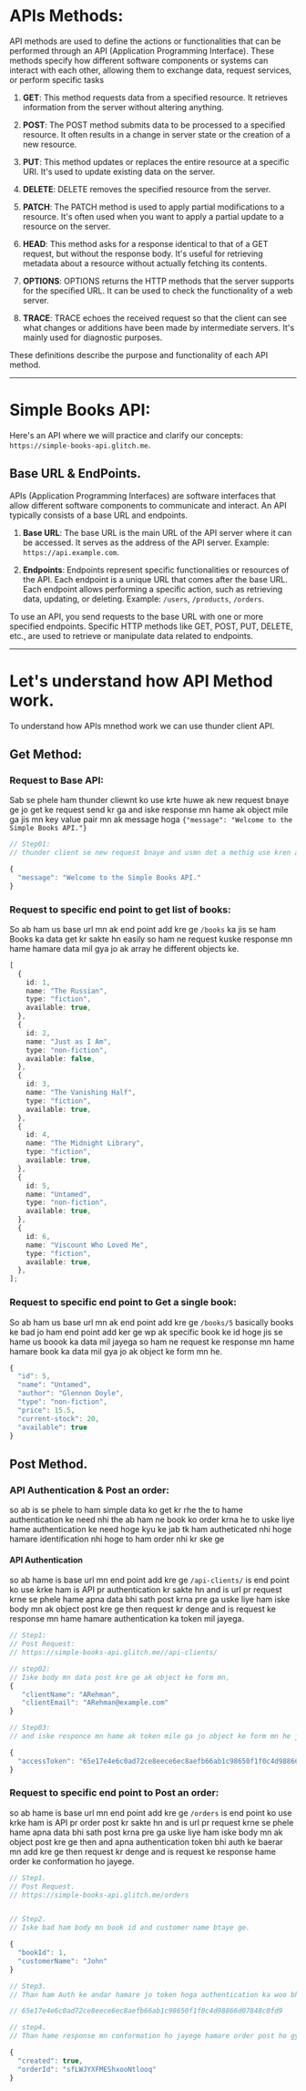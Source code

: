 # APIs Methods:

API methods are used to define the actions or functionalities that can be performed through an API (Application Programming Interface). These methods specify how different software components or systems can interact with each other, allowing them to exchange data, request services, or perform specific tasks

1. **GET**: This method requests data from a specified resource. It retrieves information from the server without altering anything.
2. **POST**: The POST method submits data to be processed to a specified resource. It often results in a change in server state or the creation of a new resource.

3. **PUT**: This method updates or replaces the entire resource at a specific URI. It's used to update existing data on the server.

4. **DELETE**: DELETE removes the specified resource from the server.

5. **PATCH**: The PATCH method is used to apply partial modifications to a resource. It's often used when you want to apply a partial update to a resource on the server.

6. **HEAD**: This method asks for a response identical to that of a GET request, but without the response body. It's useful for retrieving metadata about a resource without actually fetching its contents.

7. **OPTIONS**: OPTIONS returns the HTTP methods that the server supports for the specified URL. It can be used to check the functionality of a web server.

8. **TRACE**: TRACE echoes the received request so that the client can see what changes or additions have been made by intermediate servers. It's mainly used for diagnostic purposes.

These definitions describe the purpose and functionality of each API method.

---

# Simple Books API:

Here's an API where we will practice and clarify our concepts: `https://simple-books-api.glitch.me`.

## Base URL & EndPoints.

APIs (Application Programming Interfaces) are software interfaces that allow different software components to communicate and interact. An API typically consists of a base URL and endpoints.

1. **Base URL**: The base URL is the main URL of the API server where it can be accessed. It serves as the address of the API server. Example: `https://api.example.com`.

2. **Endpoints**: Endpoints represent specific functionalities or resources of the API. Each endpoint is a unique URL that comes after the base URL. Each endpoint allows performing a specific action, such as retrieving data, updating, or deleting. Example: `/users`, `/products`, `/orders`.

To use an API, you send requests to the base URL with one or more specified endpoints. Specific HTTP methods like GET, POST, PUT, DELETE, etc., are used to retrieve or manipulate data related to endpoints.

---

# Let's understand how API Method work.

To understand how APIs mnethod work we can use thunder client API.

## Get Method:

### Request to Base API:

Sab se phele ham thunder cliewnt ko use krte huwe ak new request bnaye ge jo get ke request send kr ga and iske response mn hame ak object mile ga jis mn key value pair mn ak message hoga `{"message": "Welcome to the Simple Books API."}`

```ts
// Step01:
// thunder client se new request bnaye and usmn det a methig use kren and usko `https://simple-books-api.glitch.me` ye API de and request send kr den then is request ke responce mn hame ye object mile ga.

{
  "message": "Welcome to the Simple Books API."
}
```

### Request to specific end point to get list of books:

So ab ham us base url mn ak end point add kre ge `/books` ka jis se ham Books ka data get kr sakte hn easily so ham ne request kuske response mn hame hamare data mil gya jo ak array he different objects ke.

```ts
[
  {
    id: 1,
    name: "The Russian",
    type: "fiction",
    available: true,
  },
  {
    id: 2,
    name: "Just as I Am",
    type: "non-fiction",
    available: false,
  },
  {
    id: 3,
    name: "The Vanishing Half",
    type: "fiction",
    available: true,
  },
  {
    id: 4,
    name: "The Midnight Library",
    type: "fiction",
    available: true,
  },
  {
    id: 5,
    name: "Untamed",
    type: "non-fiction",
    available: true,
  },
  {
    id: 6,
    name: "Viscount Who Loved Me",
    type: "fiction",
    available: true,
  },
];
```

### Request to specific end point to Get a single book:

So ab ham us base url mn ak end point add kre ge `/books/5` basically books ke bad jo ham end point add ker ge wp ak specific book ke id hoge jis se hame us boook ka data mil jayega so ham ne request ke response mn hame hamare book ka data mil gya jo ak object ke form mn he.

```ts
{
  "id": 5,
  "name": "Untamed",
  "author": "Glennon Doyle",
  "type": "non-fiction",
  "price": 15.5,
  "current-stock": 20,
  "available": true
}
```

## Post Method.

### API Authentication & Post an order:
so ab is se phele to ham simple data ko get kr rhe the to hame authentication ke need nhi the ab ham ne book ko order krna he to uske liye hame authentication ke need hoge kyu ke jab tk ham autheticated nhi hoge hamare identification nhi hoge to ham order nhi kr ske ge 

#### API Authentication 
so ab hame is base url mn end point add kre ge `/api-clients/` is end point ko use krke ham is API pr authentication kr sakte hn and is url pr request krne se phele hame apna data bhi sath post krna pre ga uske liye ham iske body mn ak object post kre ge then request kr denge and is request ke response mn hame hamare authentication ka token mil jayega.

```ts
// Step1:
// Post Request:
// https://simple-books-api.glitch.me//api-clients/

// step02:
// Iske body mn data post kre ge ak object ke form mn,
{
   "clientName": "ARehman",
   "clientEmail": "ARehman@example.com"
}

// Step03:
// and iske responce mn hame ak token mile ga jo object ke form mn he jis ko ham further use kre ge. 

{
  "accessToken": "65e17e4e6c0ad72ce8eece6ec8aefb66ab1c98650f1f0c4d98866d07848c0fd9"
}

```

### Request to specific end point to Post an order:
so ab hame is base url mn end point add kre ge `/orders` is end point ko use krke ham is API pr order post kr sakte hn and is url pr request krne se phele hame apna data bhi sath post krna pre ga uske liye ham iske body mn ak object post kre ge then and apna authentication token bhi auth ke baerar mn add kre ge then request kr denge and is request ke response hame order ke conformation ho jayege.

```ts
// Step1.
// Post Request. 
// https://simple-books-api.glitch.me/orders


// Step2.
// Iske bad ham body mn book id and customer name btaye ge.

{
  "bookId": 1,
  "customerName": "John"
}

// Step3.
// Than ham Auth ke andar hamare jo token hoga authentication ka woo bhi denge takehamare identification ho jaye.

// 65e17e4e6c0ad72ce8eece6ec8aefb66ab1c98650f1f0c4d98866d07848c0fd9

// step4.
// Than hame response mn conformation ho jayege hamare order post ho gya he 

{
  "created": true,
  "orderId": "sfLWJYXFMEShxooNtlooq"
}

```
